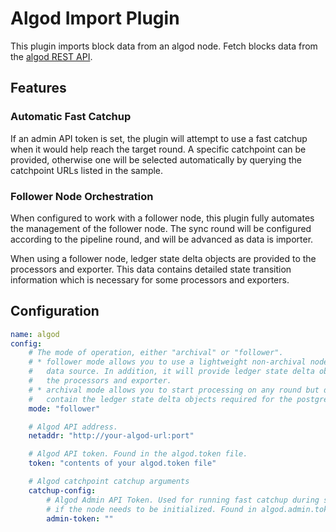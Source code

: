 # Algod Import Plugin

This plugin imports block data from an algod node. Fetch blocks data from the [algod REST API](https://developer.algorand.org/docs/rest-apis/algod/v2/).

## Features

### Automatic Fast Catchup

If an admin API token is set, the plugin will attempt to use a fast catchup when it would help reach the target round.
A specific catchpoint can be provided, otherwise one will be selected automatically by querying the catchpoint URLs
listed in the sample.

### Follower Node Orchestration

When configured to work with a follower node, this plugin fully automates the management of the follower node. The sync round will be configured according to the pipeline round, and will be advanced as data is importer.

When using a follower node, ledger state delta objects are provided to the processors and exporter. This data contains detailed state transition information which is necessary for some processors and exporters.

## Configuration
```yml @sample.yaml
name: algod
config:
    # The mode of operation, either "archival" or "follower".
    # * follower mode allows you to use a lightweight non-archival node as the
    #   data source. In addition, it will provide ledger state delta objects to
    #   the processors and exporter.
    # * archival mode allows you to start processing on any round but does not
    #   contain the ledger state delta objects required for the postgres writer.
    mode: "follower"

    # Algod API address.
    netaddr: "http://your-algod-url:port"

    # Algod API token. Found in the algod.token file.
    token: "contents of your algod.token file"

    # Algod catchpoint catchup arguments
    catchup-config:
        # Algod Admin API Token. Used for running fast catchup during startup
        # if the node needs to be initialized. Found in algod.admin.token file.
        admin-token: ""
```
